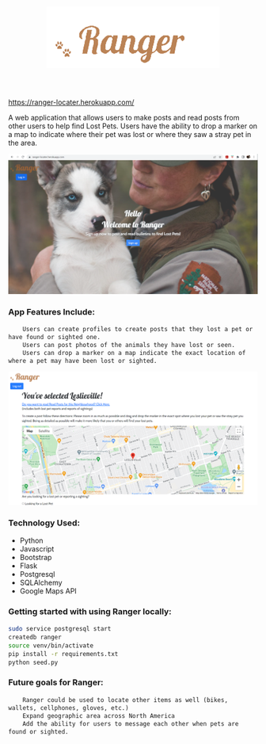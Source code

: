 <h1 align="center">
    <img width="350" src="https://github.com/kristenfoshay/First_Capstone_Project/blob/main/static/images/ranger-logo-with-text.PNG#gh-light-mode-only" alt="Ranger">
    <br>
    <br>
</h1>

https://ranger-locater.herokuapp.com/

A web application that allows users to make posts and read posts from other users to help find Lost Pets. Users have the ability to drop a marker on a map to indicate where their pet was lost or where they saw a stray pet in the area. 

![Ranger screenshot](https://github.com/kristenfoshay/First_Capstone_Project/blob/main/static/images/ranger-screencapture.PNG)


### App Features Include:

        Users can create profiles to create posts that they lost a pet or have found or sighted one.
        Users can post photos of the animals they have lost or seen.
        Users can drop a marker on a map indicate the exact location of where a pet may have been lost or sighted.
        
 ![Ranger screenshot](https://github.com/kristenfoshay/First_Capstone_Project/blob/main/static/images/ranger-post-creation-screenshot.PNG)   

### Technology Used:

* Python
* Javascript
* Bootstrap
* Flask
* Postgresql
* SQLAlchemy
* Google Maps API

### Getting started with using Ranger locally:

```bash
sudo service postgresql start
createdb ranger
source venv/bin/activate
pip install -r requirements.txt
python seed.py
```

### Future goals for Ranger:

        Ranger could be used to locate other items as well (bikes, wallets, cellphones, gloves, etc.)
        Expand geographic area across North America
        Add the ability for users to message each other when pets are found or sighted. 




